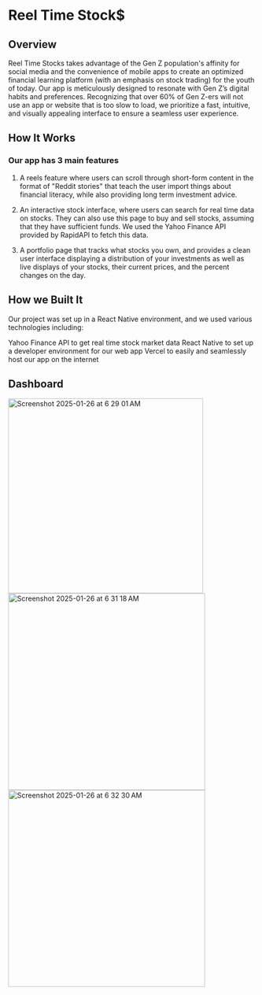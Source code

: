 # Reel Time Stock$

## Overview
Reel Time Stocks takes advantage of the Gen Z population's affinity for social media and the convenience of mobile apps to create an optimized financial learning platform (with an emphasis on stock trading) for the youth of today. Our app is meticulously designed to resonate with Gen Z’s digital habits and preferences. Recognizing that over 60% of Gen Z-ers will not use an app or website that is too slow to load, we prioritize a fast, intuitive, and visually appealing interface to ensure a seamless user experience.

## How It Works
### Our app has 3 main features

1. A reels feature where users can scroll through short-form content in the format of "Reddit stories" that teach the user import things about financial literacy, while also providing long term investment advice.
2. An interactive stock interface, where users can search for real time data on stocks. They can also use this page to buy and sell stocks, assuming that they have sufficient funds. We used the Yahoo Finance API provided by RapidAPI to fetch this data.

3. A portfolio page that tracks what stocks you own, and provides a clean user interface displaying a distribution of your investments as well as live displays of your stocks, their current prices, and the percent changes on the day.

## How we Built It
Our project was set up in a React Native environment, and we used various technologies including:

Yahoo Finance API to get real time stock market data
React Native to set up a developer environment for our web app
Vercel to easily and seamlessly host our app on the internet

## Dashboard
<img width="396" alt="Screenshot 2025-01-26 at 6 29 01 AM" src="https://github.com/user-attachments/assets/5fec986c-54aa-4114-acad-40aa46b19861" />
<img width="400" alt="Screenshot 2025-01-26 at 6 31 18 AM" src="https://github.com/user-attachments/assets/889aa73b-e0af-4b3e-abb9-8fe67bbc5b92" />
<img width="400" alt="Screenshot 2025-01-26 at 6 32 30 AM" src="https://github.com/user-attachments/assets/4f575fa1-5859-4cd4-8591-0fae97520b3d" />
